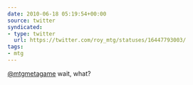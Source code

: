 ```yaml
---
date: 2010-06-18 05:19:54+00:00
source: twitter
syndicated:
- type: twitter
  url: https://twitter.com/roy_mtg/statuses/16447793003/
tags:
- mtg
---
```


[@mtgmetagame](https://twitter.com/mtgmetagame/) wait, what?